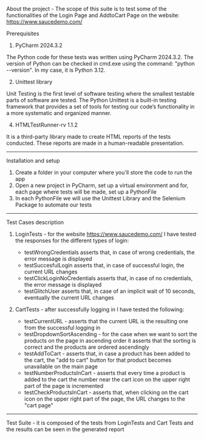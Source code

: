 About the project - The scope of this suite is to test some of the functionalities of the Login Page and AddtoCart Page on the website: https://www.saucedemo.com/ 


Prerequisites

1. PyCharm 2024.3.2

The Python code for these tests was written using PyCharm 2024.3.2. The version of Python can be checked in cmd.exe using the command: "python --version". In my case, it is Python 3.12.

2. Unittest library

Unit Testing is the first level of software testing where the smallest testable parts of software are tested. The Python Unittest is a built-in testing framework that provides a set of tools for testing our code’s functionality in a more systematic and organized manner.

4. HTMLTestRunner-rv 1.1.2

It is a third-party library made to create HTML reports of the tests conducted. These reports are made in a human-readable presentation.

-----------------------------------------------------------------------------------------------------------------------------------------------------------------------------------------------------------------
Installation and setup

1. Create a folder in your computer where you'll store the code to run the app
2. Open a new project in PyCharm, set up a virtual environment and for, each page where tests will be made, set up a PythonFile
3. In each PythonFile we will use the Unittest Library and the Selenium Package to automate our tests

-----------------------------------------------------------------------------------------------------------------------------------------------------------------------------------------------------------------







Test Cases description

1. LoginTests - for the website https://www.saucedemo.com/ I have tested the responses for the different types of login:
   - testWrongCredentials asserts that, in case of wrong credentials, the error message is displayed
   - testSuccesfulLogin asserts that, in case of successful login, the current URL changes
   - testClickLoginNoCredentials asserts that, in case of no credentials, the error message is displayed
   - testGlitchUser asserts that, in case of an implicit wait of 10 seconds, eventually the current URL changes

2. CartTests - after successfully logging in I have tested the following:
   - testCurrentURL - asserts that the current URL is the resulting one from the successful logging in
   - testDropdownSortAscending - for the case when we want to sort the products on the page in ascending order it asserts that the sorting is correct and the products are ordered ascendingly
   - testAddToCart - asserts that, in case a product has been added to the cart, the "add to cart" button for that product becomes unavailable on the main page
   - testNumberProductsInCart - asserts that every time a product is added to the cart the number near the cart icon on the upper right part of the page is incremented
   - testCheckProductsInCart - asserts that, when clicking on the cart icon on the upper right part of the page, the URL changes to the "cart page"

------------------------------------------------------------------------------------------------------------------------------------------------------------------------------------------------------------------

 Test Suite - it is composed of the tests from LoginTests and Cart Tests and the results can be seen in the generated report
